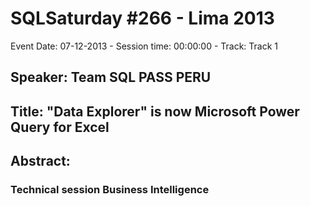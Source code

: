 # SQLSaturday #266 - Lima 2013
Event Date: 07-12-2013 - Session time: 00:00:00 - Track: Track 1
## Speaker: Team  SQL PASS PERU
## Title: "Data Explorer" is now Microsoft Power Query for Excel
## Abstract:
### Technical session Business Intelligence
